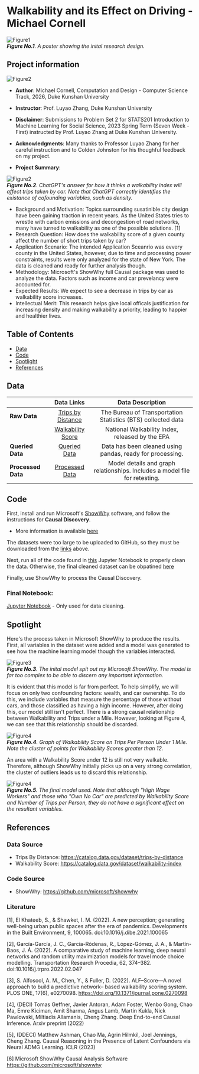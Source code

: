 # Walkability and its Effect on Driving - Michael Cornell

<img src="https://raw.githubusercontent.com/Rising-Stars-by-Sunshine/stats201-FinalProject-MichaelCornell/main/spotlight/figures/figure1.png" alt="Figure1"/><br/>
***Figure No.1**. A poster showing the inital research design.*  

## Project information
<img src="https://raw.githubusercontent.com/Rising-Stars-by-Sunshine/stats201-FinalProject-MichaelCornell/main/spotlight/figures/figure2.png" alt="Figure2"/><br/>
- **Author**: Michael Cornell, Computation and Design - Computer Science Track, 2026, Duke Kunshan University
- **Instructor**: Prof. Luyao Zhang, Duke Kunshan University
- **Disclaimer**: Submissions to Problem Set 2 for STATS201 Introduction to Machine Learning for Social Science, 2023 Spring Term (Seven Week - First) instructed by Prof. Luyao Zhang at Duke Kunshan University.
- **Acknowledgments**: 
Many thanks to Professor Luyao Zhang for her careful instruction and to Colden Johnston for his thoughful feedback on my project.


- **Project Summary**: 

<img src="https://raw.githubusercontent.com/Rising-Stars-by-Sunshine/stats201-FinalProject-MichaelCornell/main/spotlight/figures/figure3.png" alt="Figure2"/><br/>
***Figure No.2**. ChatGPT's answer for how it thinks a walkability index will affect trips taken by car. Note that ChatGPT correctly identifies the existance of cofounding variables, such as density.*  

  - Background and Motivation: Topics surrounding susatinible city design have been gaining traction in recent years. As the United States tries to wrestle with carbon emissions and decongestion of road networks, many have turned to walkability as one of the possible solutions. [1]
  - Research Question: How does the walkability score of a given county affect the number of short trips taken by car?
  - Application Scenario: The intended Application Sceanrio was evvery county in the United States, however, due to time and processing power constraints, results were only analyzed for the state of New York. The data is cleaned and ready for further analysis though.
  - Methodology: Microsoft's ShowWhy full Causal package was used to analyze the data. Factors such as income and car prevelancy were accounted for.
  - Expected Results: We expect to see a decrease in trips by car as walkability score increases.
  - Intellectual Merit: This research helps give local officals justification for increasing density and making walkability a priority, leading to happier and healthier lives.

## Table of Contents
- [Data](https://github.com/Rising-Stars-by-Sunshine/stats201-FinalProject-MichaelCornell#data)
- [Code](https://github.com/Rising-Stars-by-Sunshine/stats201-FinalProject-MichaelCornell#code)
- [Spotlight](https://github.com/Rising-Stars-by-Sunshine/stats201-FinalProject-MichaelCornell#spotlight)
- [References](https://github.com/Rising-Stars-by-Sunshine/stats201-FinalProject-MichaelCornell#references)



## Data
<div class="table-wrapper" markdown="block">

|                    |                                                    **Data Links**                                                              |                       **Data Description**                                      |
|--------------------|:------------------------------------------------------------------------------------------------------------------------------:|:-------------------------------------------------------------------------------:|
| **Raw Data**       | [Trips by Distance](https://catalog.data.gov/dataset/trips-by-distance)                                                      | The Bureau of Transportation Statistics (BTS) collected data |
|                    | [Walkability Score](https://catalog.data.gov/dataset/walkability-index)                                                      | National Walkability Index, released by the EPA |
| **Queried Data**   | [Queried Data](https://github.com/Rising-Stars-by-Sunshine/stats201-FinalProject-MichaelCornell/blob/main/data/Processed_Data)   | Data has been cleaned using pandas, ready for processing.          |
| **Processed Data** | [Processed Data](https://github.com/Rising-Stars-by-Sunshine/stats201-FinalProject-MichaelCornell/tree/main/code/Analyze%20Results)        | Model details and graph relationships. Includes a model file for retesting. |

</div>

## Code
First, install and run Microsoft's [ShowWhy](https://github.com/microsoft/showwhy) software, and follow the instructions for **Causal Discovery**.
- More information is available [here](https://www.microsoft.com/en-us/research/video/introduction-to-showwhy-user-interfaces-for-causal-decision-making/)

The datasets were too large to be uploaded to GitHub, so they must be downloaded from the [links](https://github.com/Rising-Stars-by-Sunshine/stats201-FinalProject-MichaelCornell#data) above.

Next, run all of the code found in [this](https://github.com/Rising-Stars-by-Sunshine/stats201-FinalProject-MichaelCornell/tree/main/code/Process%20Data) Jupyter Notebook to properly clean the data. Otherwise, the final cleaned dataset can be obpatined [here](https://github.com/Rising-Stars-by-Sunshine/stats201-FinalProject-MichaelCornell/tree/main/data/Processed_Data)

Finally, use ShowWhy to process the Causal Discovery.

### Final Notebook:

[Jupyter Notebook](https://github.com/Rising-Stars-by-Sunshine/stats201-FinalProject-MichaelCornell/blob/main/code/Process%20Data/dataClean.ipynb) - Only used for data cleaning.

## Spotlight

Here's the process taken in Microsoft ShowWhy to produce the results. First, all variables in the dataset were added and a model was generated to see how the machine learning model though the variables interacted.

<img src="https://raw.githubusercontent.com/Rising-Stars-by-Sunshine/stats201-FinalProject-MichaelCornell/main/spotlight/figures/figure4.png" alt="Figure3"/><br/>
***Figure No.3**. The inital model spit out my Microsoft ShowWhy. The model is far too complex to be able to discern any important information.*  

It is evident that this model is far from perfect. To help simplify, we will focus on only two confounding factors: wealth, and car ownership. To do this, we include variables that measure the percentage of those without cars, and those classified as having a high income. However, after doing this, our model still isn't perfect. There is a strong causal relationship between Walkability and Trips under a Mile. However, looking at Figure 4, we can see that this relationship should be discarded.

<img src="https://raw.githubusercontent.com/Rising-Stars-by-Sunshine/stats201-FinalProject-MichaelCornell/main/spotlight/figures/figure5.png" alt="Figure4"/><br/>
***Figure No.4**. Graph of Walkability Score on Trips Per Person Under 1 Mile. Note the cluster of points for Walkability Scores greater than 12.*

An area with a Walkability Score under 12 is still not very walkable. Therefore, although ShowWhy initially picks up on a very strong correlation, the cluster of outliers leads us to discard this relationship.

<img src="https://raw.githubusercontent.com/Rising-Stars-by-Sunshine/stats201-FinalProject-MichaelCornell/main/spotlight/figures/figure6.png" alt="Figure4"/><br/>
***Figure No.5**. The final model used. Note that although "High Wage Workers" and those who "Own No Car" are predicted by Walkability Score and Number of Trips per Person, they do not have a significant effect on the resultant variables.*


## References

### Data Source
- Trips By Distance: https://catalog.data.gov/dataset/trips-by-distance
- Walkability Score: https://catalog.data.gov/dataset/walkability-index

### Code Source
- ShowWhy: https://github.com/microsoft/showwhy

### Literature

[1], El Khateeb, S., & Shawket, I. M. (2022). A new perception; generating well-being urban public spaces after the era of pandemics. Developments in the Built Environment, 9, 100065. doi:10.1016/j.dibe.2021.100065

[2], García-García, J. C., García-Ródenas, R., López-Gómez, J. A., & Martín-Baos, J. Á. (2022). A comparative study of machine learning, deep neural networks and random utility maximization models for travel mode choice modelling. Transportation Research Procedia, 62, 374–382. doi:10.1016/j.trpro.2022.02.047

[3], S. Alfosool, A. M., Chen, Y., & Fuller, D. (2022). ALF–Score—A novel approach to build a predictive network– based walkability scoring system. PLOS ONE, 17(6), e0270098. https://doi.org/10.1371/journal.pone.0270098

[4], (DECI) Tomas Geffner, Javier Antoran, Adam Foster, Wenbo Gong, Chao Ma, Emre Kiciman, Amit Sharma, Angus Lamb, Martin Kukla, Nick Pawlowski, Miltiadis Allamanis, Cheng Zhang. Deep End-to-end Causal Inference. Arxiv preprint (2022)

[5], (DDECI) Matthew Ashman, Chao Ma, Agrin Hilmkil, Joel Jennings, Cheng Zhang. Causal Reasoning in the Presence of Latent Confounders via Neural ADMG Learning. ICLR (2023)

[6] Microsoft ShowWhy Causal Analysis Software https://github.com/microsoft/showwhy

